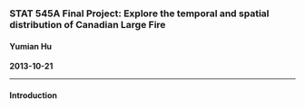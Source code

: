 ### STAT 545A Final Project: Explore the temporal and spatial distribution of Canadian Large Fire
#### Yumian Hu
__2013-10-21__

-------------------------------------------------------------------------------------------------------------
#### Introduction
